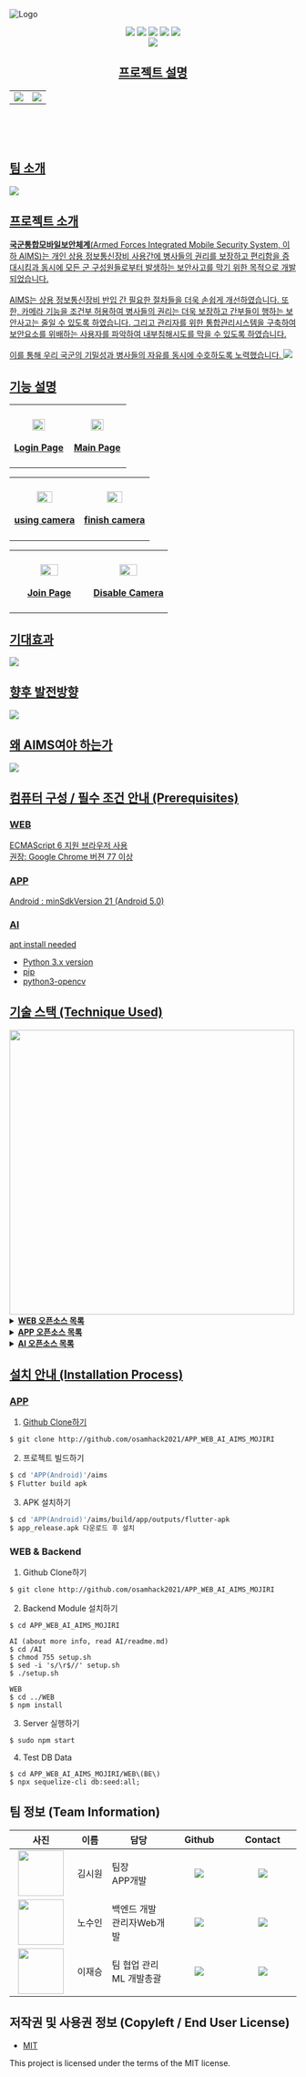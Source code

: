![Logo](image/main.png)
<p align="center">
	<img src="https://img.shields.io/github/languages/count/osamhack2021/APP_WEB_AI_AIMS_MOJIRI?style=flat-square" />
	<img src="https://img.shields.io/github/downloads/osamhack2021/APP_WEB_AI_AIMS_MOJIRI/total?style=flat-square" />
	<img src="https://img.shields.io/github/stars/osamhack2021/APP_WEB_AI_AIMS_MOJIRI?style=flat-square" />
	<img src="https://img.shields.io/github/forks/osamhack2021/APP_WEB_AI_AIMS_MOJIRI?style=flat-square" />
	<img src="https://img.shields.io/github/license/osamhack2021/APP_WEB_AI_AIMS_MOJIRI?style=flat-square" /><br>
	<a href="https://sun-bottle-cdc.notion.site/5feecf30d55c43cfaf3d9faa0cfb788bE"><img src="https://img.shields.io/badge/Notion-blue?style=for-the-badge&logo" />
</p>

<h2 align="center">프로젝트 설명</h2>
<table align="center">
	<tr>
		<td>
			<a href="https://youtu.be/CvEaEu7mY2s"><img src="image/youtube.png"></a>
		</td>
		<td>
			<a href="https://siwon.gitbook.io/aims"><img src="image/gitbook.png"></a>
		</td>
	</tr>
</table>


<br>
<br>
<br>

## 팀 소개
<img src="image/person.png">

## 프로젝트 소개
<b>국군통합모바일보안체계</b>(Armed Forces Integrated Mobile Security System, 이하 AIMS)는 개인 상용 정보통신장비 사용간에 병사들의 권리를 보장하고 편리함을 증대시킴과 동시에 모든 군 구성원들로부터 발생하는 보안사고를 막기 위한 목적으로 개발되었습니다.<br><br>AIMS는 상용 정보통신장비 반입 간 필요한 절차들을 더욱 손쉽게 개선하였습니다. 또한, 카메라 기능을 조건부 허용하여 병사들의 권리는 더욱 보장하고 간부들이 행하는 보안사고는 줄일 수 있도록 하였습니다. 그리고 관리자를 위한 통합관리시스템을 구축하여 보안요소를 위배하는 사용자를 파악하여 내부침해시도를 막을 수 있도록 하였습니다.<br><br>이를 통해 우리 국군의 기밀성과 병사들의 자유를 동시에 수호하도록 노력했습니다.
<img src="image/project_1.png">


## 기능 설명
   <table><tbody><tr>
   <td width="50%"><h4 align="center"><img src="image/app_main.PNG" width="50%" height="50%"></a><br><br>Login Page</h4></td>
   <td width="50%"><h4 align="center"><img src="image/app_main_2.PNG" width="50%" height="50%"></a><br><br>Main Page</h4></td>
    </tr></tbody></table>
    <table><tbody><tr>
   <td width="50%"><h4 align="center"><img src="image/using.PNG" width="50%" height="50%"></a><br><br>using camera</h4></td>
   <td width="50%"><h4 align="center"><img src="image/finish.PNG" width="50%" height="50%"></a><br><br>finish camera</h4></td>
    </tr></tbody></table>
    <table><tbody><tr>
   <td width="50%"><h4 align="center"><img src="image/join_1.PNG" width="50%" height="50%"></a><br><br>Join Page</h4></td>
   <td width="50%"><h4 align="center"><img src="https://files.gitbook.com/v0/b/gitbook-x-prod.appspot.com/o/spaces%2FhOfRg8OYxqnnjlOV4WI7%2Fuploads%2FHLE59hhClUjzAYsTydQi%2Fimage.png?alt=media&token=5aea70c0-abfa-4e01-9e4d-f3e6ccc941c8" width="50%" height="50%"></a><br><br>Disable Camera</h4></td>
    </tr></tbody></table>

## 기대효과
<img src="image/get_.png">

## 향후 발전방향
<img src="image/future_.png">

## 왜 AIMS여야 하는가
<img src="image/now_.png">

## 컴퓨터 구성 / 필수 조건 안내 (Prerequisites)
### WEB
ECMAScript 6 지원 브라우저 사용<br>
권장: Google Chrome 버젼 77 이상<br>
### APP
Android : minSdkVersion 21 (Android 5.0)
### AI
apt install needed
- Python 3.x version
- pip
- python3-opencv

## 기술 스택 (Technique Used) 
<img src="image/techstack.png" width="500">
<details>
    <summary><strong>WEB 오픈소스 목록</strong> </summary>
	cookie-parser 1.4.4<br>
	cors 2.8.5<br>
	debug 2.6.9<br>
	ejs 3.1.6<br>
	express 4.16.1<br>
	http-errors 1.6.3<br>
	morgan 1.9.1<br>
	mysql 2.18.1<br>
	mysql2 2.3.0<br>
	path 0.12.7<br>
	request 2.88.2<br>
	sequelize 6.6.5<br>
	sequelize-cli 6.2.0<br>
</details>
<details>
    <summary><strong>APP 오픈소스 목록</strong> </summary>
	get: ^4.3.8<br>
	permission_handler: ^8.1.6<br>
	adobe_xd: ^2.0.0+1<br>
	fluttertoast: ^8.0.8<br>
	hand_signature: ^2.1.0+2<br>
	zoom_widget: ^0.2.1<br>
	http: ^0.13.4<br>
	device_information: ^0.0.4<br>
	camera: ^0.9.4+1<br>
	video_player: ^2.2.5<br>
	image_gallery_saver: ^1.7.1
</details>
<details>
    <summary><strong>AI 오픈소스 목록</strong> </summary>
	- paddleocr 2.3.0.1<br>
	- model : google deeplab v3+
</details>

## 설치 안내 (Installation Process)
### APP
1. Github Clone하기
```bash
$ git clone http://github.com/osamhack2021/APP_WEB_AI_AIMS_MOJIRI
```
2. 프로젝트 빌드하기
```bash
$ cd 'APP(Android)'/aims
$ Flutter build apk
```
3. APK 설치하기
```bash
$ cd 'APP(Android)'/aims/build/app/outputs/flutter-apk
$ app_release.apk 다운로드 후 설치
```

### WEB & Backend
1. Github Clone하기
```bash
$ git clone http://github.com/osamhack2021/APP_WEB_AI_AIMS_MOJIRI
```

2. Backend Module 설치하기
```
$ cd APP_WEB_AI_AIMS_MOJIRI

AI (about more info, read AI/readme.md)
$ cd /AI
$ chmod 755 setup.sh
$ sed -i 's/\r$//' setup.sh
$ ./setup.sh

WEB
$ cd ../WEB
$ npm install
```

3. Server 실행하기
```
$ sudo npm start
```

4. Test DB Data 
```
$ cd APP_WEB_AI_AIMS_MOJIRI/WEB\(BE\)
$ npx sequelize-cli db:seed:all;
```
 
## 팀 정보 (Team Information)
<table width="700">
<thead>
<tr>
<th width="120" align="center">사진</th>
<th width="100" align="center">이름</th>
<th width="200" align="center">담당</th>
<th width="150" align="center">Github</th>
<th width="175" align="center">Contact</th>
</tr> 
</thead>
<tbody>
<tr>
<td width="120" align="center"><img src="image/siwon11.png" width="80" height="80"></td>
<td width="100" align="center">김시원</td>
<td width="200">팀장<br>APP개발</td>
<td width="150" align="center">
	<a href="https://github.com/kimww42">
		<img src="https://img.shields.io/badge/kimww42-655ced?style=social&logo=github"/>
	</a>
</td>
<td width="175" align="center">
	<a href="mailto:kimsiw42@ajou.ac.kr"><img src="https://img.shields.io/static/v1?label=&message=kimsiw42@ajou.ac.kr&color=orange&style=flat-square&logo=gmail"></a>
	</td>
</tr>
<tr>
<td width="120" align="center"><img src="image/rohsuin.png" width="80" height="80"></td>
<td width="100" align="center">노수인</td>
<td width="200">백엔드 개발<br>관리자Web개발</td>

<td width="150" align="center">
	<a href="https://github.com/bigpie1367">
		<img src="https://img.shields.io/badge/bigpie1367-655ced?style=social&logo=github"/>
	</a>
</td>
<td width="175" align="center">
	<a href="mailto:bigpie1367@gmail.com"><img src="https://img.shields.io/static/v1?label=&message=bigpie1367@gmail.com&color=orange&style=flat-square&logo=gmail"></a>
	</td>
</tr>
<tr>
<td width="120" align="center"><img src="image/jaeseung.png" width="80" height="80"></td>
<td width="100" align="center">이재승</td>
<td width="200">팀 협업 관리<br>ML 개발총괄</td>

<td width="150" align="center">
	<a href="https://github.com/js0807">
		<img src="https://img.shields.io/badge/js0807-655ced?style=social&logo=github"/>
	</a>
</td>
<td width="175" align="center">
	<a href="mailto:nemojs87@gmail.com"><img src="https://img.shields.io/static/v1?label=&message=nemojs87@gmail.com&color=orange&style=flat-square&logo=gmail"></a>
	</td>
</tr>
</tr>
</tbody>
</table>

## 저작권 및 사용권 정보 (Copyleft / End User License)
 * [MIT](https://github.com/osam2020-WEB/Sample-ProjectName-TeamName/blob/master/license.md)

This project is licensed under the terms of the MIT license.
